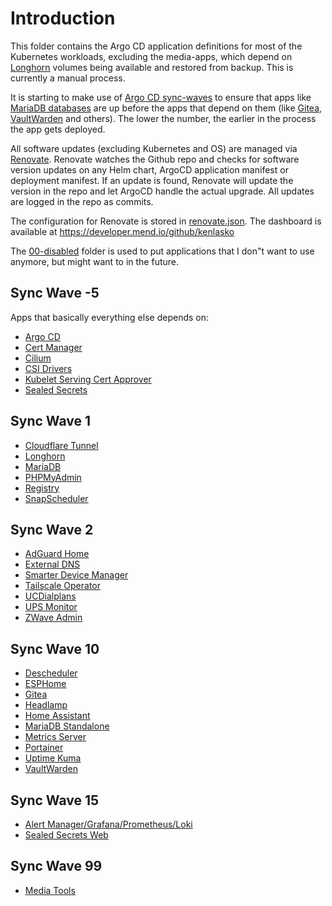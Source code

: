# Introduction
This folder contains the Argo CD application definitions for most of the Kubernetes workloads, excluding the media-apps, which depend on [Longhorn](/manifests/longhorn) volumes being available and restored from backup. This is currently a manual process.

It is starting to make use of [Argo CD sync-waves](https://argo-cd.readthedocs.io/en/stable/user-guide/sync-waves/) to ensure that apps like [MariaDB databases](/manifests/mariadb) are up before the apps that depend on them (like [Gitea](/manifests/gitea), [VaultWarden](/manifests/vaultwarden) and others). The lower the number, the earlier in the process the app gets deployed.

All software updates (excluding Kubernetes and OS) are managed via [Renovate](https://github.com/renovatebot/renovate). Renovate watches the Github repo and checks for software version updates on any Helm chart, ArgoCD application manifest or deployment manifest. If an update is found, Renovate will update the version in the repo and let ArgoCD handle the actual upgrade. All updates are logged in the repo as commits.

The configuration for Renovate is stored in [renovate.json](/renovate.json). The dashboard is available at https://developer.mend.io/github/kenlasko

The [00-disabled](/argocd-apps/00-disabled) folder is used to put applications that I don"t want to use anymore, but might want to in the future.


## Sync Wave -5
Apps that basically everything else depends on:
* [Argo CD](/manifests/argocd)
* [Cert Manager](/manifests/system/cert-manager)
* [Cilium](/manifests/network/cilium)
* [CSI Drivers](/manifests/system/csi-drivers)
* [Kubelet Serving Cert Approver](https://github.com/alex1989hu/kubelet-serving-cert-approver)
* [Sealed Secrets](/manifests/system/sealed-secrets)

## Sync Wave 1
* [Cloudflare Tunnel](/manifests/network/cloudflare-tunnel)
* [Longhorn](/manifests/system/longhorn)
* [MariaDB](/manifests/network/mariadb)
* [PHPMyAdmin](/manifests/network/phpmyadmin)
* [Registry](/manifests/system/registry)
* [SnapScheduler](/manifests/system/snapscheduler)

## Sync Wave 2
* [AdGuard Home](/manifests/apps/adguard)
* [External DNS](/manifests/network/external-dns)
* [Smarter Device Manager](/manifests/system/smarter-device-manager)
* [Tailscale Operator](/manifests/network/tailscale)
* [UCDialplans](/manifests/apps/ucdialplans)
* [UPS Monitor](/manifests/home-automation/ups-monitor)
* [ZWave Admin](/manifests/home-automation/zwaveadmin)

## Sync Wave 10
* [Descheduler](/manifests/system/descheduler)
* [ESPHome](/manifests/home-automation/esphome)
* [Gitea](/manifests/apps/gitea)
* [Headlamp](/manifests/apps/headlamp)
* [Home Assistant](/manifests/home-automation/homeassist)
* [MariaDB Standalone](/manifests/database/mariadb-standalone)
* [Metrics Server](/manifests/monitoring/metrics-server)
* [Portainer](/manifests/apps/portainer)
* [Uptime Kuma](/manifests/monitoring/uptime-kuma)
* [VaultWarden](/manifests/apps/vaultwarden)

## Sync Wave 15
* [Alert Manager/Grafana/Prometheus/Loki](/manifests/monitoring/promstack)
* [Sealed Secrets Web](/manifests/system/sealed-secrets-web)

## Sync Wave 99
* [Media Tools](/manifests/apps/media-apps)